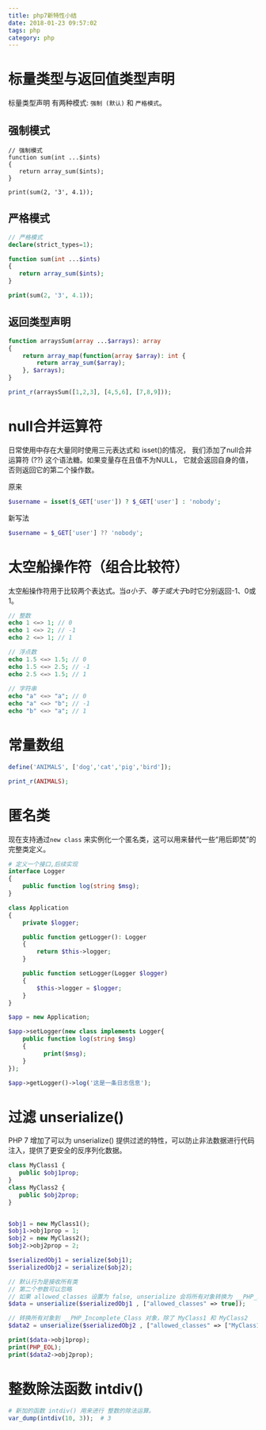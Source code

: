 ```yaml
---
title: php7新特性小结
date: 2018-01-23 09:57:02
tags: php
category: php
---
```


# 标量类型与返回值类型声明

标量类型声明 有两种模式: `强制 (默认)` 和 `严格模式`。

## 强制模式

```
// 强制模式 
function sum(int ...$ints) 
{ 
   return array_sum($ints); 
} 

print(sum(2, '3', 4.1)); 
```

## 严格模式

```php
// 严格模式 
declare(strict_types=1); 

function sum(int ...$ints) 
{ 
   return array_sum($ints); 
} 

print(sum(2, '3', 4.1)); 
```

## 返回类型声明

```php
function arraysSum(array ...$arrays): array
{
    return array_map(function(array $array): int {
        return array_sum($array);
    }, $arrays);
}

print_r(arraysSum([1,2,3], [4,5,6], [7,8,9]));
```

# null合并运算符

日常使用中存在大量同时使用三元表达式和 isset()的情况， 我们添加了null合并运算符 (??) 这个语法糖。如果变量存在且值不为NULL， 它就会返回自身的值，否则返回它的第二个操作数。

原来

```php
$username = isset($_GET['user']) ? $_GET['user'] : 'nobody';
```

新写法

```php
$username = $_GET['user'] ?? 'nobody';
```

# 太空船操作符（组合比较符）

太空船操作符用于比较两个表达式。当$a小于、等于或大于$b时它分别返回-1、0或1。

```php
// 整数
echo 1 <=> 1; // 0
echo 1 <=> 2; // -1
echo 2 <=> 1; // 1

// 浮点数
echo 1.5 <=> 1.5; // 0
echo 1.5 <=> 2.5; // -1
echo 2.5 <=> 1.5; // 1
 
// 字符串
echo "a" <=> "a"; // 0
echo "a" <=> "b"; // -1
echo "b" <=> "a"; // 1
```

# 常量数组

```php
define('ANIMALS', ['dog','cat','pig','bird']);

print_r(ANIMALS);
```

# 匿名类

现在支持通过`new class` 来实例化一个匿名类，这可以用来替代一些“用后即焚”的完整类定义。

```php
# 定义一个接口,后续实现
interface Logger
{
	public function log(string $msg);
}

class Application
{
	private $logger;

	public function getLogger(): Logger
	{
		return $this->logger;
	}

	public function setLogger(Logger $logger)
	{
		$this->logger = $logger;
	}
}

$app = new Application;

$app->setLogger(new class implements Logger{
	public function log(string $msg)
	{
		  print($msg);
	}
});

$app->getLogger()->log('这是一条日志信息');
```

# 过滤 unserialize()

PHP 7 增加了可以为 unserialize() 提供过滤的特性，可以防止非法数据进行代码注入，提供了更安全的反序列化数据。

```php
class MyClass1 {  
   public $obj1prop;    
} 
class MyClass2 { 
   public $obj2prop; 
} 


$obj1 = new MyClass1(); 
$obj1->obj1prop = 1; 
$obj2 = new MyClass2(); 
$obj2->obj2prop = 2; 

$serializedObj1 = serialize($obj1); 
$serializedObj2 = serialize($obj2); 

// 默认行为是接收所有类 
// 第二个参数可以忽略 
// 如果 allowed_classes 设置为 false, unserialize 会将所有对象转换为 __PHP_Incomplete_Class 对象 
$data = unserialize($serializedObj1 , ["allowed_classes" => true]); 

// 转换所有对象到 __PHP_Incomplete_Class 对象，除了 MyClass1 和 MyClass2 
$data2 = unserialize($serializedObj2 , ["allowed_classes" => ["MyClass1", "MyClass2"]]);

print($data->obj1prop); 
print(PHP_EOL); 
print($data2->obj2prop); 
```

# 整数除法函数 intdiv()

```php
# 新加的函数 intdiv() 用来进行 整数的除法运算。
var_dump(intdiv(10, 3));  # 3
```